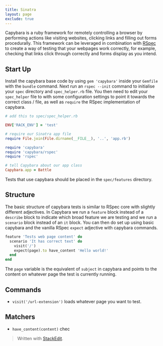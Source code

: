 ```yaml
---
title: Sinatra
layout: page
exclude: true
---
```

Capybara is a ruby framework for remotely controlling a browser by performing actions like visiting websites, clicking links and filling out forms procedurally. This framework can be leveraged in combination with [RSpec](https://dpwdec.github.io/notes/rspec.html) to create a way of testing that your webpages work correctly, for example, checking that links click through correctly and forms display as you intend.

## Start Up
Install the capybara base code by using `gem 'capybara'` inside your `Gemfile` with the `bundle` command. Next run an `rspec --init` command to initialise your `spec` directory and `spec_helper.rb` file. You then need to edit your `spec_helper` file to with some configuration settings to point it towards the correct class / file, as well as `require` the RSpec implementation of capybara.
```ruby
# add this to spec/spec_helper.rb

ENV['RACK_ENV'] = 'test'

# require our Sinatra app file
require File.join(File.dirname(__FILE__), '..', 'app.rb')

require 'capybara'
require 'capybara/rspec'
require 'rspec'

# tell Capybara about our app class
Capybara.app = Battle
```
Tests that use capybara should be placed in the `spec/features` directory.

## Structure
The basic structure of capybara tests is similar to RSpec core with slightly different adjectives. In Capybara we run a `feature` block instead of a `describe` block to indicate which broad feature we are testing and we run a `scenario` block instead of an `it` block. You can then do set up using basic capybara and the vanilla RSpec `expect` adjective with capybara commands.
```ruby
feature 'Tests web page content' do
  scenario 'It has correct text' do
    visit('/')
    expect(page).to have_content 'Hello world!'
  end
end
```
The `page` variable is the equivalent of `subject` in capybara and points to the content on whatever page the test is currently running.
## Commands
- `visit('/url-extension')` loads whatever page you want to test.

## Matchers
- `have_content(content)` chec

> Written with [StackEdit](https://stackedit.io/).
<!--stackedit_data:
eyJoaXN0b3J5IjpbLTExODk2OTMzMjJdfQ==
-->